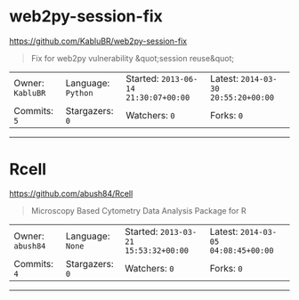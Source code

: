 # web2py-session-fix

https://github.com/KabluBR/web2py-session-fix
<blockquote>
Fix for web2py vulnerability &amp;quot;session reuse&amp;quot;
</blockquote>

<table><tr>
<tr><td>Owner: <code>KabluBR</code></td>
    <td>Language: <code>Python</code></td>
    <td>Started: <code>2013-06-14 21:30:07+00:00</code></td>
    <td>Latest: <code>2014-03-30 20:55:20+00:00</code></td></tr>
<tr><td>Commits: <code>5</code></td>
    <td>Stargazers: <code>0</code></td>
    <td>Watchers: <code>0</code></td>
    <td>Forks: <code>0</code></td></tr>
</table>

---

# Rcell

https://github.com/abush84/Rcell
<blockquote>
Microscopy Based Cytometry Data Analysis Package for R
</blockquote>

<table><tr>
<tr><td>Owner: <code>abush84</code></td>
    <td>Language: <code>None</code></td>
    <td>Started: <code>2013-03-21 15:53:32+00:00</code></td>
    <td>Latest: <code>2014-03-05 04:08:45+00:00</code></td></tr>
<tr><td>Commits: <code>4</code></td>
    <td>Stargazers: <code>0</code></td>
    <td>Watchers: <code>0</code></td>
    <td>Forks: <code>0</code></td></tr>
</table>

---


